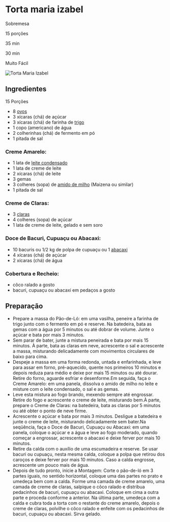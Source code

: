 # Torta maria izabel

Sobremesa

15 porções

35 min

30 min

Muito Fácil

![Torta Maria Izabel](https://pt.petitchef.com/imgupl/recipe/torta-maria-izabel--md-248735p401809.jpg)



## Ingredientes

 15  Porções

- 8 [ovos](https://pt.petitchef.com/receitas/receitas-com-ovos)
- 3 xícaras (chá) de açúcar
- 3 xícaras (chá) de farinha de [trigo](https://pt.petitchef.com/receitas/trigo)
- 1 copo (americano) de água
- 2 colherinhas (chá) de fermento em pó
- 1 pitada de sal

### Creme Amarelo:

- 1 lata de [leite condensado](https://pt.petitchef.com/receitas/sobremesa/leite-condensado-caseiro-facil-fid-1574093)
- 1 lata de creme de leite
- 2 xícaras (chá) de leite
- 3 gemas
- 3 colheres (sopa) de [amido de milho](https://pt.petitchef.com/receitas/amido-de-milho) (Maizena ou similar)
- 1 pitada de sal

### Creme de Claras:

- 3 [claras](https://pt.petitchef.com/receitas/receitas-com-claras)
- 4 colheres (sopa) de açúcar
- 1 lata de creme de leite, gelado e sem soro

### Doce de Bacuri, Cupuaçu ou Abacaxi:

- 10 bacuris ou 1/2 kg de polpa de cupuaçu ou 1 [abacaxi](https://pt.petitchef.com/ingrediente/abacaxi)
- 4 xícaras (chá) de açúcar
- 2 xícaras (chá) de água

### Cobertura e Recheio:

- côco ralado a gosto
- bacuri, cupuaçu ou abacaxi em pedaços a gosto

## Preparação

-  Prepare a massa do Pão-de-Ló: em uma vasilha, peneire a farinha de trigo junto com o fermento em pó e reserve. Na batedeira, bata as gemas com a água por 5 minutos ou até dobrar de volume. Junte o açúcar e bata por mais 3 minutos.
-  Sem parar de bater, junte a mistura peneirada e bata por mais 15 minutos. À parte, bata as claras em neve, acrescente o sal e acrescente a massa, misturando delicadamente com movimentos circulares de baixo para cima.
-  Despeje a massa em uma forma redonda, untada e enfarinhada, e leve para assar em forno, pré-aquecido, quente nos primeiros 10 minutos e depois reduza para médio e deixe por mais 15 minutos ou até dourar. Retire do forno, aguarde esfriar e desenforme.Em seguida, faça o Creme Amarelo: em uma panela, dissolva o amido de milho no leite e misture com o leite condensado, o sal e as gemas.
-  Leve esta mistura ao fogo brando, mexendo sempre até engrossar. Retire do fogo e acrescente o creme de leite, misturando bem.À parte, prepare o Creme de Claras: na batedeira, bata as claras por 5 minutos ou até obter o ponto de neve firme.
-  Acrescente o açúcar e bata por mais 3 minutos. Desligue a batedeira e junte o creme de leite, misturando delicadamente sem bater.Na seqüência, faça o Doce de Bacuri, Cupuaçu ou Abacaxi: em uma panela, coloque o açúcar e a água e leve ao fogo moderado, quando começar a engrossar, acrescente o abacaxi e deixe ferver por mais 10 minutos.
-  Retire da calda com o auxílio de uma escumadeira e reserve. Se usar bacuri ou cupuaçu, nesta mesma calda, coloque a polpa que retirou dos caroços e deixe ferver por mais 10 minutos. Caso a calda engrosse, acrescente um pouco mais de água.
-  Depois de tudo pronto, inicie a Montagem: Corte o pão-de-ló em 3 partes iguais, no sentido horizontal, coloque uma das partes no prato e umedeça bem com a calda. Forme uma camada de creme amarelo, uma camada de creme de claras, salpique o côco ralado e distribua pedacinhos de bacuri, cupuaçu ou abacaxi. Coloque em cima a outra parte e proceda conforme a anterior. Na última parte, umedeça com a calda e cubra toda a torta com o restante do creme amarelo, depois o creme de claras, polvilhe o côco ralado e enfeite com os pedacinhos de bacuri, cupuaçu ou abacaxi. Sirva gelado.